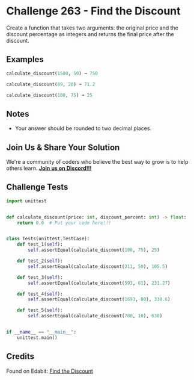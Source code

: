 # Challenge 263 - Find the Discount

Create a function that takes two arguments: the original price and the discount percentage as integers and returns the final price after the discount.

## Examples
```python
calculate_discount(1500, 50) ➞ 750

calculate_discount(89, 20) ➞ 71.2

calculate_discount(100, 75) ➞ 25
```
## Notes

- Your answer should be rounded to two decimal places.

## Join Us & Share Your Solution

We're a community of coders who believe the best way to grow is to help others learn. **[Join us on Discord!!!]("https"://discord.gg/sfHykntuGy)**

## Challenge Tests
```python
import unittest


def calculate_discount(price: int, discount_percent: int) -> float:
    return 0.0  # Put your code here!!!


class Tests(unittest.TestCase):
    def test_1(self):
        self.assertEqual(calculate_discount(100, 75), 25)

    def test_2(self):
        self.assertEqual(calculate_discount(211, 50), 105.5)

    def test_3(self):
        self.assertEqual(calculate_discount(593, 61), 231.27)

    def test_4(self):
        self.assertEqual(calculate_discount(1693, 80), 338.6)

    def test_5(self):
        self.assertEqual(calculate_discount(700, 10), 630)


if __name__ == "__main__":
    unittest.main()
```
## Credits

Found on Edabit: [Find the Discount](https://edabit.com/challenge/cXnkmRdxqJrwdsP4n)
